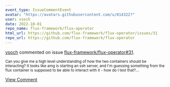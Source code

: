 ```yaml
---
event_type: IssueCommentEvent
avatar: "https://avatars.githubusercontent.com/u/814322?"
user: vsoch
date: 2022-10-01
repo_name: flux-framework/flux-operator
html_url: https://github.com/flux-framework/flux-operator/issues/31
repo_url: https://github.com/flux-framework/flux-operator
---
```


<a href='https://github.com/vsoch' target='_blank'>vsoch</a> commented on issue <a href='https://github.com/flux-framework/flux-operator/issues/31' target='_blank'>flux-framework/flux-operator#31</a>.

<small>Can you give me a high level understanding of how the two containers should be interacting? It looks like amg is starting an ssh server, and I'm guessing something from the flux container is supposed to be able to interact with it - how do I test that?...</small>

<a href='https://github.com/flux-framework/flux-operator/issues/31' target='_blank'>View Comment</a>